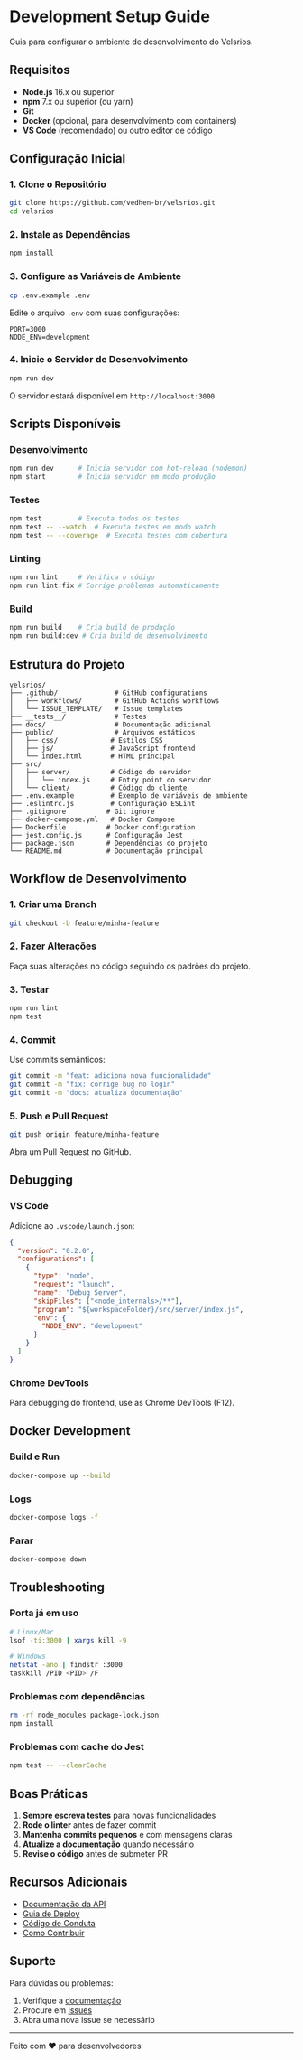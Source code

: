 # Development Setup Guide

Guia para configurar o ambiente de desenvolvimento do Velsrios.

## Requisitos

- **Node.js** 16.x ou superior
- **npm** 7.x ou superior (ou yarn)
- **Git**
- **Docker** (opcional, para desenvolvimento com containers)
- **VS Code** (recomendado) ou outro editor de código

## Configuração Inicial

### 1. Clone o Repositório

```bash
git clone https://github.com/vedhen-br/velsrios.git
cd velsrios
```

### 2. Instale as Dependências

```bash
npm install
```

### 3. Configure as Variáveis de Ambiente

```bash
cp .env.example .env
```

Edite o arquivo `.env` com suas configurações:

```env
PORT=3000
NODE_ENV=development
```

### 4. Inicie o Servidor de Desenvolvimento

```bash
npm run dev
```

O servidor estará disponível em `http://localhost:3000`

## Scripts Disponíveis

### Desenvolvimento

```bash
npm run dev      # Inicia servidor com hot-reload (nodemon)
npm start        # Inicia servidor em modo produção
```

### Testes

```bash
npm test         # Executa todos os testes
npm test -- --watch  # Executa testes em modo watch
npm test -- --coverage  # Executa testes com cobertura
```

### Linting

```bash
npm run lint     # Verifica o código
npm run lint:fix # Corrige problemas automaticamente
```

### Build

```bash
npm run build    # Cria build de produção
npm run build:dev # Cria build de desenvolvimento
```

## Estrutura do Projeto

```
velsrios/
├── .github/              # GitHub configurations
│   ├── workflows/        # GitHub Actions workflows
│   └── ISSUE_TEMPLATE/   # Issue templates
├── __tests__/            # Testes
├── docs/                 # Documentação adicional
├── public/               # Arquivos estáticos
│   ├── css/             # Estilos CSS
│   ├── js/              # JavaScript frontend
│   └── index.html       # HTML principal
├── src/
│   ├── server/          # Código do servidor
│   │   └── index.js     # Entry point do servidor
│   └── client/          # Código do cliente
├── .env.example         # Exemplo de variáveis de ambiente
├── .eslintrc.js         # Configuração ESLint
├── .gitignore          # Git ignore
├── docker-compose.yml   # Docker Compose
├── Dockerfile          # Docker configuration
├── jest.config.js      # Configuração Jest
├── package.json        # Dependências do projeto
└── README.md           # Documentação principal
```

## Workflow de Desenvolvimento

### 1. Criar uma Branch

```bash
git checkout -b feature/minha-feature
```

### 2. Fazer Alterações

Faça suas alterações no código seguindo os padrões do projeto.

### 3. Testar

```bash
npm run lint
npm test
```

### 4. Commit

Use commits semânticos:

```bash
git commit -m "feat: adiciona nova funcionalidade"
git commit -m "fix: corrige bug no login"
git commit -m "docs: atualiza documentação"
```

### 5. Push e Pull Request

```bash
git push origin feature/minha-feature
```

Abra um Pull Request no GitHub.

## Debugging

### VS Code

Adicione ao `.vscode/launch.json`:

```json
{
  "version": "0.2.0",
  "configurations": [
    {
      "type": "node",
      "request": "launch",
      "name": "Debug Server",
      "skipFiles": ["<node_internals>/**"],
      "program": "${workspaceFolder}/src/server/index.js",
      "env": {
        "NODE_ENV": "development"
      }
    }
  ]
}
```

### Chrome DevTools

Para debugging do frontend, use as Chrome DevTools (F12).

## Docker Development

### Build e Run

```bash
docker-compose up --build
```

### Logs

```bash
docker-compose logs -f
```

### Parar

```bash
docker-compose down
```

## Troubleshooting

### Porta já em uso

```bash
# Linux/Mac
lsof -ti:3000 | xargs kill -9

# Windows
netstat -ano | findstr :3000
taskkill /PID <PID> /F
```

### Problemas com dependências

```bash
rm -rf node_modules package-lock.json
npm install
```

### Problemas com cache do Jest

```bash
npm test -- --clearCache
```

## Boas Práticas

1. **Sempre escreva testes** para novas funcionalidades
2. **Rode o linter** antes de fazer commit
3. **Mantenha commits pequenos** e com mensagens claras
4. **Atualize a documentação** quando necessário
5. **Revise o código** antes de submeter PR

## Recursos Adicionais

- [Documentação da API](./API.md)
- [Guia de Deploy](./DEPLOYMENT.md)
- [Código de Conduta](../CODE_OF_CONDUCT.md)
- [Como Contribuir](../CONTRIBUTING.md)

## Suporte

Para dúvidas ou problemas:

1. Verifique a [documentação](../README.md)
2. Procure em [Issues](https://github.com/vedhen-br/velsrios/issues)
3. Abra uma nova issue se necessário

---

Feito com ❤️ para desenvolvedores
